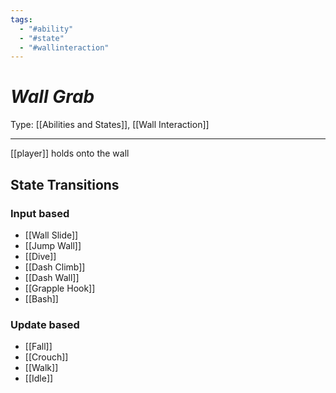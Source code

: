 ```yaml
---
tags:
  - "#ability"
  - "#state"
  - "#wallinteraction"
---
```

# _Wall Grab_

Type: [[Abilities and States]], [[Wall Interaction]]

----


[[player]] holds onto the wall

## State Transitions

### Input based

* [[Wall Slide]]
* [[Jump Wall]]
* [[Dive]]
* [[Dash Climb]]
* [[Dash Wall]]
* [[Grapple Hook]]
* [[Bash]]

### Update based

* [[Fall]]
* [[Crouch]]
* [[Walk]]
* [[Idle]]